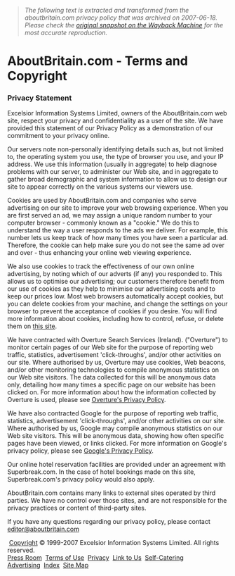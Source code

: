 > *The following text is extracted and transformed from the aboutbritain.com privacy policy that was archived on 2007-06-18. Please check the [original snapshot on the Wayback Machine](https://web.archive.org/web/20070618212508id_/http%3A//www.aboutbritain.com/Privacy.htm) for the most accurate reproduction.*

# AboutBritain.com - Terms and Copyright

  


### Privacy Statement

Excelsior Information Systems Limited, owners of the AboutBritain.com web site, respect your privacy and confidentiality as a user of the site. We have provided this statement of our Privacy Policy as a demonstration of our commitment to your privacy online. 

Our servers note non-personally identifying details such as, but not limited to, the operating system you use, the type of browser you use, and your IP address. We use this information (usually in aggregate) to help diagnose problems with our server, to administer our Web site, and in aggregate to gather broad demographic and system information to allow us to design our site to appear correctly on the various systems our viewers use. 

Cookies are used by AboutBritain.com and companies who serve advertising on our site to improve your web browsing experience. When you are first served an ad, we may assign a unique random number to your computer browser - commonly known as a "cookie." We do this to understand the way a user responds to the ads we deliver. For example, this number lets us keep track of how many times you have seen a particular ad. Therefore, the cookie can help make sure you do not see the same ad over and over - thus enhancing your online web viewing experience.

We also use cookies to track the effectiveness of our own online advertising, by noting which of our adverts (if any) you responded to. This allows us to optimise our advertising; our customers therefore benefit from our use of cookies as they help to minimise our advertising costs and to keep our prices low. Most web browsers automatically accept cookies, but you can delete cookies from your machine, and change the settings on your browser to prevent the acceptance of cookies if you desire. You will find more information about cookies, including how to control, refuse, or delete them on [this site](http://www.aboutcookies.org/). 

We have contracted with Overture Search Services (Ireland). ("Overture") to monitor certain pages of our Web site for the purpose of reporting web traffic, statistics, advertisement 'click-throughs', and/or other activities on our site. Where authorised by us, Overture may use cookies, Web beacons, and/or other monitoring technologies to compile anonymous statistics on our Web site visitors. The data collected for this will be anonymous data only, detailing how many times a specific page on our website has been clicked on. For more information about how the information collected by Overture is used, please see [Overture's Privacy Policy](http://www.content.overture.com/d/UKm/legal/privacypolicy.jhtml). 

We have also contracted Google for the purpose of reporting web traffic, statistics, advertisement 'click-throughs', and/or other activities on our site. Where authorised by us, Google may compile anonymous statistics on our Web site visitors. This will be anonymous data, showing how often specific pages have been viewed, or links clicked. For more information on Google's privacy policy, please see [Google's Privacy Policy](http://www.google.com/intl/en/privacy.html). 

Our online hotel reservation facilities are provided under an agreement with Superbreak.com. In the case of hotel bookings made on this site, Superbreak.com's privacy policy would also apply. 

AboutBritain.com contains many links to external sites operated by third parties. We have no control over those sites, and are not responsible for the privacy practices or content of third-party sites. 

If you have any questions regarding our privacy policy, please contact [editor@aboutbritain.com](mailto:editor@aboutbritain.com)

 [Copyright](http://www.aboutbritain.com/TermsAndCopyright.htm) © 1999-2007 Excelsior Information Systems Limited. All rights reserved.  
[Press Room](http://www.aboutbritain.com/PressRoom.asp)  [Terms of Use](http://www.aboutbritain.com/TermsAndCopyright.htm)  [Privacy](http://www.aboutbritain.com/Privacy.htm)  [Link to Us](http://www.aboutbritain.com/LinkToUs.asp)  [Self-Catering Advertising](http://www.aboutbritain.com/advertising/self-catering.htm)  [Index](http://www.aboutbritain.com/index/index-a.asp)  [Site Map](http://www.aboutbritain.com/sitemap.asp)
